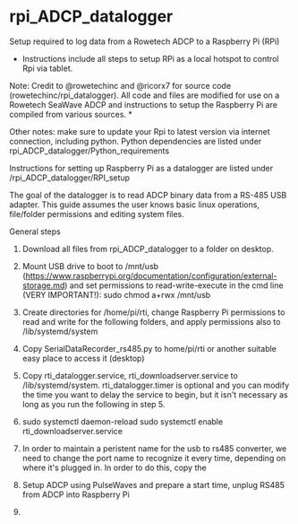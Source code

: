 # rpi_ADCP_datalogger
Setup required to log data from a Rowetech ADCP to a Raspberry Pi (RPi)
- Instructions include all steps to setup RPi as a local hotspot to control Rpi via tablet.

Note: Credit to @rowetechinc and @ricorx7 for source code (rowetechinc/rpi_datalogger). All code and files are modified for use on a Rowetech SeaWave ADCP and instructions to setup the Raspberry Pi are compiled from various sources. *

Other notes: make sure to update your Rpi to latest version via internet connection, including python. Python dependencies are listed under rpi_ADCP_datalogger/Python_requirements

Instructions for setting up Raspberry Pi as a datalogger are listed under /rpi_ADCP_datalogger/RPI_setup

The goal of the datalogger is to read ADCP binary data from a RS-485 USB adapter. This guide assumes the user knows basic linux operations, file/folder permissions and editing system files.

General steps

1. Download all files from rpi_ADCP_datalogger to a folder on desktop.

2. Mount USB drive to boot to /mnt/usb (https://www.raspberrypi.org/documentation/configuration/external-storage.md) and set permissions to read-write-execute in the cmd line (VERY IMPORTANT!): sudo chmod a+rwx /mnt/usb 

3. Create directories for /home/pi/rti, change Raspberry Pi permissions to read and write for the following folders, and apply permissions also to /lib/systemd/system

4. Copy SerialDataRecorder_rs485.py to home/pi/rti or another suitable easy place to access it (desktop)

5. Copy rti_datalogger.service, rti_downloadserver.service to /lib/systemd/system. rti_datalogger.timer is optional and you can modify the time you want to delay the service to begin, but it isn't necessary as long as you run the following in step 5.

6.  sudo systemctl daemon-reload
    sudo systemctl enable rti_downloadserver.service
    
7. In order to maintain a peristent name for the usb to rs485 converter, we need to change the port name to recognize it every time, depending on where it's plugged in. In order to do this, copy the 

7. Setup ADCP using PulseWaves and prepare a start time, unplug RS485 from ADCP into Raspberry Pi

8. 

